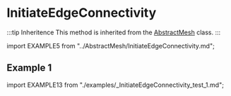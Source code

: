 # InitiateEdgeConnectivity

:::tip Inheritence
This method is inherited from the [AbstractMesh](../AbstractMesh/AbstractMesh_.md) class.
:::

import EXAMPLE5 from "../AbstractMesh/InitiateEdgeConnectivity.md";

<EXAMPLE5 />

## Example 1

import EXAMPLE13 from "./examples/_InitiateEdgeConnectivity_test_1.md";

<EXAMPLE13 />

